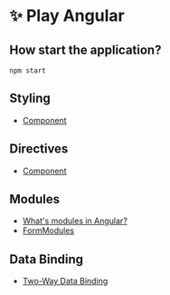 # ✨ Play Angular


## How start the application?

```
npm start
```


## Styling
 - [Component](README/componentDirective.md)

## Directives
 - [Component](README/componentDirective.md)

## Modules
 - [What's modules in Angular?](README/modules.md)
 - [FormModules](README/formsModule.md)

## Data Binding
- [Two-Way Data Binding](README/twoWayDataBinding.md)